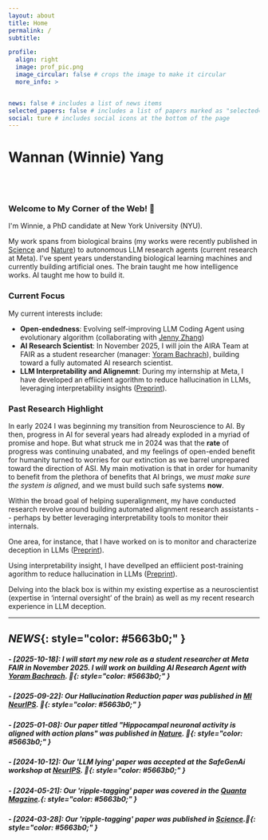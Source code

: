 ```yaml
---
layout: about
title: Home
permalink: /
subtitle: 

profile:
  align: right
  image: prof_pic.png
  image_circular: false # crops the image to make it circular
  more_info: >


news: false # includes a list of news items
selected_papers: false # includes a list of papers marked as "selected={true}"
social: ture # includes social icons at the bottom of the page
---
```

# Wannan (Winnie) Yang
\
&nbsp;

###  Welcome to My Corner of the Web! 👋

I'm Winnie, a PhD candidate at New York University (NYU).


My work spans from biological brains (my works were recently published in [Science](https://www.science.org/doi/10.1126/science.adk8261) and [Nature](https://www.nature.com/articles/s41586-024-08397-7)) to autonomous LLM research agents (current research at Meta). I've spent years understanding biological learning machines and currently building artificial ones. The brain taught me how intelligence works. AI taught me how to build it. 


### Current Focus
My current interests include:

- **Open-endedness**: Evolving self-improving LLM  Coding Agent using evolutionary algorithm (collaborating with [Jenny Zhang](https://www.jennyzhangzt.com/)) 
- **AI Research Scientist**: In November 2025, I will join the AIRA Team at FAIR as a student researcher (manager: [Yoram Bachrach](https://www.linkedin.com/in/yoram-bachrach-0a03731/?originalSubdomain=uk)), building toward a fully automated AI research scientist. 
- **LLM Interpretability and Alignemnt**: During my internship at Meta, I have developed an effiicient agorithm to reduce hallucination in LLMs, leveraging interpretability insights ([Preprint](https://arxiv.org/pdf/2510.02324)).


### Past Research Highlight
In early 2024 I was beginning my transition from Neuroscience to AI. By then, progress in AI for several years had already exploded in a myriad of promise and hope. But what struck me in 2024 was that the **rate** of progress was continuing unabated, and my feelings of open-ended benefit for humanity turned to worries for our extinction as we barrel unprepared toward the direction of ASI. My main motivation is that in order for humanity to benefit from the plethora of benefits that AI brings, we _must make sure the system is aligned_, and we must build such safe systems **now**.

Within the broad goal of helping superalignment, my have conducted research revolve around building automated alignment research assistants -- perhaps by better leveraging interpretability tools to monitor their internals.  

One area, for instance, that I have worked on is to monitor and characterize deception in LLMs ([Preprint](http://localhost:8080/projects/3_project/)). 

Using interpretability insight, I have devellped an effiicient post-training agorithm to reduce hallucination in LLMs ([Preprint](https://arxiv.org/pdf/2510.02324)).


Delving into the black box is within my existing expertise as a neuroscientist (expertise in ‘internal oversight’ of the brain) as well as my recent research experience in LLM deception. 

---


## *NEWS*{: style="color: #5663b0;" }


#####  *- [2025-10-18]: I will start my new role as a student researcher at Meta FAIR in November 2025. I will work on building AI Research Agent with  [Yoram Bachrach](https://www.linkedin.com/in/yoram-bachrach-0a03731/?originalSubdomain=uk). 🥳*{: style="color: #5663b0;" }

#####  *- [2025-09-22]: Our Hallucination Reduction paper was published in [MI NeurIPS](https://openreview.net/pdf?id=t7zE9rOWHl). 🎉*{: style="color: #5663b0;" }

#####  *- [2025-01-08]: Our paper titled "Hippocampal neuronal activity is aligned with action plans" was published in [Nature](https://www.nature.com/articles/s41586-024-08397-7). 🎊*{: style="color: #5663b0;" }



#####  *- [2024-10-12]: Our 'LLM lying' paper was accepted at the SafeGenAi workshop at [NeurIPS](https://winnieyangwannan.github.io/LLM_Deception/). 🎉*{: style="color: #5663b0;" }


#####  *- [2024-05-21]: Our 'ripple-tagging' paper was covered in the [Quanta Magzine](https://www.quantamagazine.org/electric-ripples-in-the-resting-brain-tag-memories-for-storage-20240521/).*{: style="color: #5663b0;" }



#####  *- [2024-03-28]: Our 'ripple-tagging' paper was published in [Science](https://www.science.org/doi/10.1126/science.adk8261).🎉*{: style="color: #5663b0;" }
